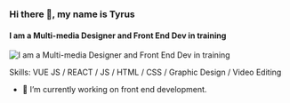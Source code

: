 ### Hi there 👋, my name is Tyrus
#### I am a Multi-media Designer and Front End Dev in training
![I am a Multi-media Designer and Front End Dev in training](https://img.freepik.com/free-vector/vibrant-wide-banner-with-diagonal-stripes-pattern_1017-28366.jpg?t=st=1657135918~exp=1657136518~hmac=f720883550ec7393efa68c9abdef3932f4bc6d7950ad6a992bb3a936871696d1&w=1800)

Skills: VUE JS / REACT / JS / HTML / CSS / Graphic Design / Video Editing

- 🔭 I’m currently working on front end development.




